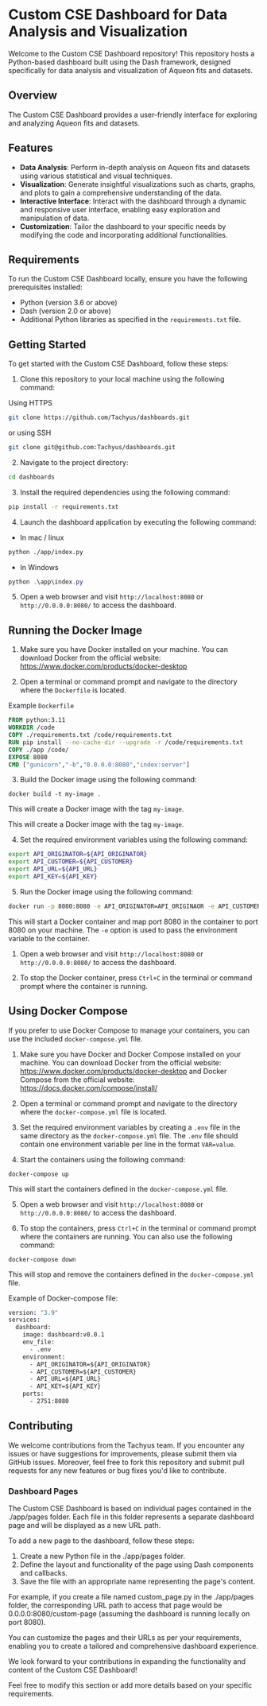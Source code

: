 # Custom CSE Dashboard for Data Analysis and Visualization

Welcome to the Custom CSE Dashboard repository! This repository hosts a Python-based dashboard built using the Dash framework, designed specifically for data analysis and visualization of Aqueon fits and datasets. 

## Overview
The Custom CSE Dashboard provides a user-friendly interface for exploring and analyzing Aqueon fits and datasets.

## Features
- **Data Analysis**: Perform in-depth analysis on Aqueon fits and datasets using various statistical and visual techniques.
- **Visualization**: Generate insightful visualizations such as charts, graphs, and plots to gain a comprehensive understanding of the data.
- **Interactive Interface**: Interact with the dashboard through a dynamic and responsive user interface, enabling easy exploration and manipulation of data.
- **Customization**: Tailor the dashboard to your specific needs by modifying the code and incorporating additional functionalities.

## Requirements
To run the Custom CSE Dashboard locally, ensure you have the following prerequisites installed:
- Python (version 3.6 or above)
- Dash (version 2.0 or above)
- Additional Python libraries as specified in the `requirements.txt` file.

## Getting Started
To get started with the Custom CSE Dashboard, follow these steps:

1. Clone this repository to your local machine using the following command:

Using HTTPS
```bash
git clone https://github.com/Tachyus/dashboards.git
```

or using SSH

```bash
git clone git@github.com:Tachyus/dashboards.git
```


2. Navigate to the project directory:

```bash
cd dashboards
```

3. Install the required dependencies using the following command:

```bash
pip install -r requirements.txt
```

4. Launch the dashboard application by executing the following command:

- In mac / linux
```bash
python ./app/index.py
```

- In Windows

```powershell
python .\app\index.py
```


5. Open a web browser and visit `http://localhost:8080` or `http://0.0.0.0:8080/` to access the dashboard.

## Running the Docker Image

1. Make sure you have Docker installed on your machine. You can download Docker from the official website: https://www.docker.com/products/docker-desktop

2. Open a terminal or command prompt and navigate to the directory where the `Dockerfile` is located.

Example `Dockerfile`

```dockerfile
FROM python:3.11
WORKDIR /code 
COPY ./requirements.txt /code/requirements.txt
RUN pip install --no-cache-dir --upgrade -r /code/requirements.txt
COPY ./app /code/
EXPOSE 8080
CMD ["gunicorn","-b","0.0.0.0:8080","index:server"]
```

3. Build the Docker image using the following command:

`docker build -t my-image .`

This will create a Docker image with the tag `my-image`.

This will create a Docker image with the tag `my-image`.

4. Set the required environment variables using the following command:

```bash
export API_ORIGINATOR=${API_ORIGINATOR}
export API_CUSTOMER=${API_CUSTOMER}
export API_URL=${API_URL}
export API_KEY=${API_KEY}
```

5. Run the Docker image using the following command:

```bash
docker run -p 8080:8080 -e API_ORIGINATOR=API_ORIGINAOR -e API_CUSTOMER=API_CUSTOMER -e API_URL=API_URL -e API_KEY=API_KEY

```


This will start a Docker container and map port 8080 in the container to port 8080 on your machine. The `-e` option is used to pass the environment variable to the container.

1. Open a web browser and visit `http://localhost:8080` or `http://0.0.0.0:8080/` to access the dashboard.

2. To stop the Docker container, press `Ctrl+C` in the terminal or command prompt where the container is running.

## Using Docker Compose

If you prefer to use Docker Compose to manage your containers, you can use the included `docker-compose.yml` file.

1. Make sure you have Docker and Docker Compose installed on your machine. You can download Docker from the official website: https://www.docker.com/products/docker-desktop and Docker Compose from the official website: https://docs.docker.com/compose/install/

2. Open a terminal or command prompt and navigate to the directory where the `docker-compose.yml` file is located.

3. Set the required environment variables by creating a `.env` file in the same directory as the `docker-compose.yml` file. The `.env` file should contain one environment variable per line in the format `VAR=value`.

4. Start the containers using the following command:

`docker-compose up`


This will start the containers defined in the `docker-compose.yml` file.

5. Open a web browser and visit `http://localhost:8080` or `http://0.0.0.0:8080/` to access the dashboard.

6. To stop the containers, press `Ctrl+C` in the terminal or command prompt where the containers are running. You can also use the following command:

`docker-compose down`


This will stop and remove the containers defined in the `docker-compose.yml` file.

Example of Docker-compose file:

```dockerfile
version: "3.9"
services:
  dashboard:
    image: dashboard:v0.0.1
    env_file:
      - .env
    environment:
      - API_ORIGINATOR=${API_ORIGINATOR}
      - API_CUSTOMER=${API_CUSTOMER}
      - API_URL=${API_URL}
      - API_KEY=${API_KEY}
    ports:
      - 2751:8080

```


## Contributing
We welcome contributions from the Tachyus team. If you encounter any issues or have suggestions for improvements, please submit them via GitHub issues. Moreover, feel free to fork this repository and submit pull requests for any new features or bug fixes you'd like to contribute.

### Dashboard Pages
The Custom CSE Dashboard is based on individual pages contained in the ./app/pages folder. Each file in this folder represents a separate dashboard page and will be displayed as a new URL path.

To add a new page to the dashboard, follow these steps:

1. Create a new Python file in the ./app/pages folder.
2. Define the layout and functionality of the page using Dash components and callbacks.
3. Save the file with an appropriate name representing the page's content.
   
For example, if you create a file named custom_page.py in the ./app/pages folder, the corresponding URL path to access that page would be 0.0.0.0:8080/custom-page (assuming the dashboard is running locally on port 8080).

You can customize the pages and their URLs as per your requirements, enabling you to create a tailored and comprehensive dashboard experience.

We look forward to your contributions in expanding the functionality and content of the Custom CSE Dashboard!

Feel free to modify this section or add more details based on your specific requirements.